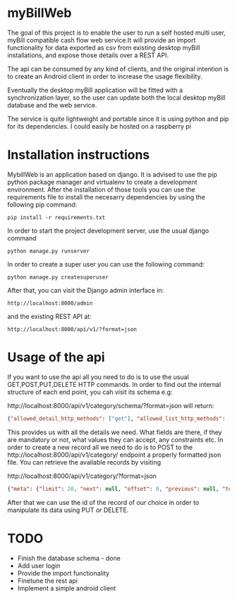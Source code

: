 # myBillWeb
The goal of this project is to enable the user to run a self hosted multi user, myBill compatible cash flow web service.It will provide an import functionality for data exported as csv from existing desktop myBill installations, and expose those details over a REST API. 

The api can be consumed by any kind of clients, and the original intention is to create an Android client in order to increase the usage flexibility. 

Eventually the desktop myBill application will be fitted with a synchronization layer, so the user can update both the local desktop myBill database and the web service.

The service is quite lightweight and portable since it is using python and pip for its dependencies. I could easily be hosted on a raspberry pi

# Installation instructions
 MybillWeb is an application based on django. It is advised to use the pip python package manager and virtualenv to create a development environment. After the installation of those tools you can use the requirements file to install the necesarry dependencies by using the following pip command:

    pip install -r requirements.txt

 In order to start the project development server, use the usual django command

    python manage.py runserver

 In order to create a super user you can use the following command:

    python manage.py createsuperuser

 After that, you can visit the Django admin interface in:

    http://localhost:8000/admin

 and the existing REST API at:

    http://localhost:8000/api/v1/?format=json

# Usage of the api

 If you want to use the api all you need to do is to use the usual GET,POST,PUT,DELETE HTTP commands. In order to find out the internal structure of each end point, you cah visit its schema e.g:

http://localhost:8000/api/v1/category/schema/?format=json will return:

```json
{"allowed_detail_http_methods": ["get"], "allowed_list_http_methods": ["get"], "default_format": "application/json", "default_limit": 20, "fields": {"add_date": {"blank": true, "default": "2015-10-25T07:40:04.647741", "help_text": "A date & time as a string. Ex: \"2010-11-10T03:07:43\"", "nullable": false, "readonly": false, "type": "datetime", "unique": false}, "categoryName": {"blank": false, "default": "No default provided.", "help_text": "Unicode string data. Ex: \"Hello World\"", "nullable": false, "readonly": false, "type": "string", "unique": false}, "checksum": {"blank": false, "default": "No default provided.", "help_text": "Unicode string data. Ex: \"Hello World\"", "nullable": false, "readonly": false, "type": "string", "unique": false}, "comment": {"blank": false, "default": "No default provided.", "help_text": "Unicode string data. Ex: \"Hello World\"", "nullable": false, "readonly": false, "type": "string", "unique": false}, "id": {"blank": true, "default": "", "help_text": "Integer data. Ex: 2673", "nullable": false, "readonly": false, "type": "integer", "unique": true}, "resource_uri": {"blank": false, "default": "No default provided.", "help_text": "Unicode string data. Ex: \"Hello World\"", "nullable": false, "readonly": true, "type": "string", "unique": false}}, "filtering": {"id": 1, "user": 2}}
```

This provides us with all the details we need. What fields are there, if they are mandatory or not, what values they can accept, any constraints etc.
In order to create a new record all we need to do is to POST to the http://localhost:8000/api/v1/category/ endpoint a properly formatted json file.
You can retrieve the available records by visiting 

http://localhost:8000/api/v1/category/?format=json

```json
{"meta": {"limit": 20, "next": null, "offset": 0, "previous": null, "total_count": 1}, "objects": [{"add_date": "2015-02-11", "categoryName": "groceries", "checksum": "ed0f23d23cc3d78ad4e5dbc4ce91597b", "comment": "a test category", "id": 1, "resource_uri": "/api/v1/category/1/"}]}
```

After that we can use the id of the record of our choice in order to manipulate its data using PUT or DELETE.

# TODO
* Finish the database schema - done
* Add user login
* Provide the import functionality
* Finetune the rest api
* Implement a simple android client
